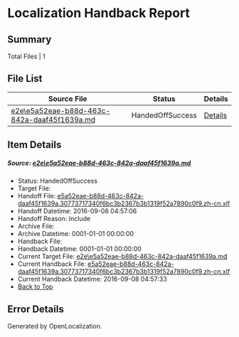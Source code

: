 # <a name='report-top'></a> Localization Handback Report

## Summary
 Total Files | 1

## File List
 Source File | Status | Details 
 ----------- | ------ | ------- 
 [e2e\e5a52eae-b88d-463c-842a-daaf45f1639a.md](https://github.com/OpenLocalizationTestOrg/ol-test0/blob/fa444c4e6e4c9526e4ae0053a8525b895f1e0a29/e2e/e5a52eae-b88d-463c-842a-daaf45f1639a.md) | HandedOffSuccess | [Details](#20510fb636213517edfe929fbeda9f5ce65b7b877)

## Item Details
##### <a name='20510fb636213517edfe929fbeda9f5ce65b7b877'></a> Source: [e2e\e5a52eae-b88d-463c-842a-daaf45f1639a.md](https://github.com/OpenLocalizationTestOrg/ol-test0/blob/fa444c4e6e4c9526e4ae0053a8525b895f1e0a29/e2e/e5a52eae-b88d-463c-842a-daaf45f1639a.md)
* Status: HandedOffSuccess
* Target File: 
* Handoff File: [e5a52eae-b88d-463c-842a-daaf45f1639a.30773717340f6bc3b2367b3b1319f52a7890c0f9.zh-cn.xlf](https://github.com/OpenLocalizationTestOrg/ol-test0-handoff/blob/2a9cb6e20fa836714daaaf459271ebc709cfcc06/ol-handoff/OpenLocalizationTestOrg/ol-test0-zhcn/ci/ht/e5a52eae-b88d-463c-842a-daaf45f1639a.30773717340f6bc3b2367b3b1319f52a7890c0f9.zh-cn.xlf)
* Handoff Datetime: 2016-09-08 04:57:06
* Handoff Reason: Include
* Archive File: 
* Archive Datetime: 0001-01-01 00:00:00
* Handback File: 
* Handback Datetime: 0001-01-01 00:00:00
* Current Target File: [e2e\e5a52eae-b88d-463c-842a-daaf45f1639a.md](https://github.com/OpenLocalizationTestOrg/ol-test0-zhcn/blob/bbe484687a5672796c28c94868bcb1a5dac80c78/e2e/e5a52eae-b88d-463c-842a-daaf45f1639a.md)
* Current Handback File: [e5a52eae-b88d-463c-842a-daaf45f1639a.30773717340f6bc3b2367b3b1319f52a7890c0f9.zh-cn.xlf](https://github.com/OpenLocalizationTestOrg/ol-test0-handback/blob/4ead9b1ff87dbb51e8013c284b08545009ff531e/ol-handback/OpenLocalizationTestOrg/ol-test0-zhcn/ci/ht/e5a52eae-b88d-463c-842a-daaf45f1639a.30773717340f6bc3b2367b3b1319f52a7890c0f9.zh-cn.xlf)
* Current Handback Datetime: 2016-09-08 04:57:33
* [Back to Top](#report-top)


## Error Details

Generated by OpenLocalization.
